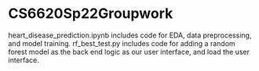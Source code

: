 # CS6620Sp22Groupwork
heart_disease_prediction.ipynb includes code for EDA, data preprocessing, and model training.
rf_best_test.py includes code for adding a random forest model as the back end logic as our user interface, and load the user interface. 
